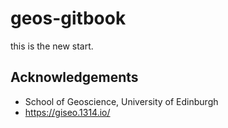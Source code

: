 # geos-gitbook
this is the new start.


## Acknowledgements
- School of Geoscience, University of Edinburgh
- https://giseo.1314.io/